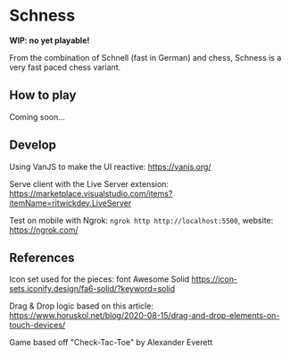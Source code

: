 # Schness

**WIP: no yet playable!**

From the combination of Schnell (fast in German) and chess, Schness is a very fast paced chess variant.

## How to play

Coming soon...

## Develop

Using VanJS to make the UI reactive: https://vanjs.org/

Serve client with the Live Server extension: https://marketplace.visualstudio.com/items?itemName=ritwickdey.LiveServer

Test on mobile with Ngrok: `ngrok http http://localhost:5500`, website: https://ngrok.com/

## References

Icon set used for the pieces: font Awesome Solid https://icon-sets.iconify.design/fa6-solid/?keyword=solid

Drag & Drop logic based on this article: https://www.horuskol.net/blog/2020-08-15/drag-and-drop-elements-on-touch-devices/

Game based off "Check-Tac-Toe" by Alexander Everett
